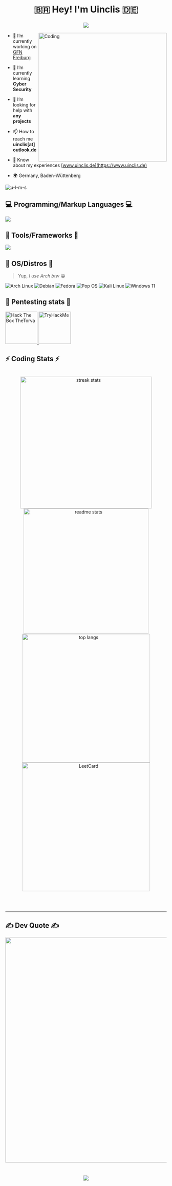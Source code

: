 <h1 align="center">🇧🇷 Hey! I'm Uinclis 🇩🇪</h1>

<h3 align="center">
  <img src="https://readme-typing-svg.herokuapp.com/?font=Righteous&size=35&center=true&vCenter=true&width=1600&height=70&duration=4000&lines=💻+I'm+a+Software+Developer+💻;🧑‍💻+on+my+way+to+become+a+Problem+Solver+🧑‍💻" />
</h3>

<img align="right" alt="Coding" width="400" src="https://user-images.githubusercontent.com/74038190/212284119-fbfd994d-8c2a-4a07-a75f-84e513833c1c.gif">

- 🔭 I’m currently working on [GFN Freiburg](https://www.gfn.de/standorte/freiburg/)

- 🌱 I’m currently learning **Cyber Security**

- 🤝 I’m looking for help with **any projects**

- 📫 How to reach me **uinclis[at]outlook.de**

- 📄 Know about my experiences [www.uinclis.de](https://www.uinclis.de)

- 🌍 Germany, Baden-Wüttenberg

<p align="left"> <img src="https://komarev.com/ghpvc/?username=u-l-m-s&label=Profile%20views&color=0e75b6&style=flat" alt="u-l-m-s" /> </p>

<p align="left">
</p>

<h2 align="left">💻 Programming/Markup Languages 💻</h2>

<p align="left">
  <a href="https://skillicons.dev">
    <img src="https://skillicons.dev/icons?i=bash,c,cpp,cs,java,html,css,py,js,php,mysql,perl,md&theme=dark" />
  </a>
</p>

<h2 align="left">🧰 Tools/Frameworks 🧰</h2>

<p align="left">
  <a href="https://skillicons.dev">
    <img src="https://skillicons.dev/icons?i=github,git,dotnet,bootstrap,docker,vim,neovim,vscode,django,linux,nodejs,postman,obsidian&theme=dark" />
  </a>
</p>

 <h2>🐧 OS/Distros 🐧 </h2>

> Yup, _I use Arch btw_ 😁


<p>
  <a alt="Arch">
  <img alt="Arch Linux" src="https://img.shields.io/badge/Arch-E95420?style=for-the-badge&logo=archlinux&logoColor=blue&color=white" />
  </a>
  <img alt="Debian"
    src="https://img.shields.io/badge/Debian-C51A4A?style=for-the-badge&logo=Debian" />
  <a alt="Fedora">
  <img alt="Fedora"
    src="https://img.shields.io/badge/Fedora-0078D6?style=for-the-badge&logo=fedora&logoColor=white"/>
  </a>
  <a alt="Pop_os!">
  <img alt="Pop OS"
    src="https://img.shields.io/badge/PopOs-49B3BF?style=for-the-badge&logo=popos&logoColor=white"/>
  </a>
  <a alt="Kali Linux">
  <img alt="Kali Linux"
    src="https://img.shields.io/badge/Kali-FFFFFF?style=for-the-badge&logo=kalilinux&logoColor=white&color=black"/>
  </a>
  <img alt="Windows 11"
    src="https://img.shields.io/badge/Windows-0078D6?style=for-the-badge&logo=windows&logoColor=white"/>
</p>

<h2>💉 Pentesting stats 💉</h2>

<div align="left">
  <a href="https://app.hackthebox.com/profile/1621662">
    <img src="http://www.hackthebox.eu/badge/image/1621662" height="100" alt="Hack The Box TheTorva">
  </a>
  <a href="https://tryhackme.com/p/TorvaMessor">
    <img src="https://tryhackme-badges.s3.amazonaws.com/TorvaMessor.png" height="100" alt="TryHackMe">
  </a>
</div>

<h2 align="left">⚡ Coding Stats ⚡</h2>

<br>
<div align=center>
  <img width=410 src="https://streak-stats.demolab.com/?user=u-l-m-s&count_private=true&theme=react&border_radius=10" alt="streak stats"/>
  <img width=390 src="https://github-readme-stats-salesp07.vercel.app/api?username=u-l-m-s&count_private=true&show_icons=true&theme=react&rank_icon=github&border_radius=10" alt="readme stats" />
  <br/>
  <img width=400 src="https://github-readme-stats-salesp07.vercel.app/api/top-langs/?username=u-l-m-s&hide=HTML&langs_count=8&layout=compact&theme=react&border_radius=10&size_weight=0.5&count_weight=0.5&exclude_repo=github-readme-stats" alt="top langs" />
  <img width=400 src="https://leetcard.jacoblin.cool/u-l-m-s?theme=nord&font=Anek%20Bangla&ext=heatmap&border_radius=10" alt="LeetCard" />
</div>

<br/><br/>

<hr/>

<h2 align="left">✍️ Dev Quote ✍️</h2>

<div align=center>
  <img width=700 src='https://quotes-github-readme.vercel.app/api?type=horizontal&theme=radical'/>
</div>

<br/>

<h3 align="center">
    <img src="https://readme-typing-svg.herokuapp.com/?font=Righteous&size=25&center=true&vCenter=true&width=500&height=70&duration=4000&lines=Thanks+for+visiting!+✌️;I'm+always+down+to+collab😁">
</h3>









































